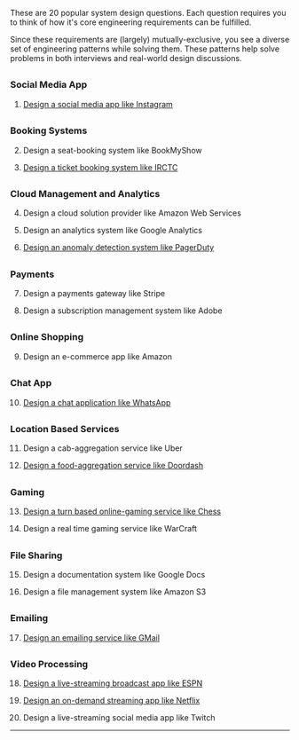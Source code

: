 These are 20 popular system design questions. Each question requires you to think of how it's core engineering requirements can be fulfilled.

Since these requirements are (largely) mutually-exclusive, you see a diverse set of engineering patterns while solving them. These patterns help solve problems in both interviews and real-world design discussions.

## 
### Social Media App

1. [Design a social media app like Instagram](https://interviewready.io/learn/system-design-course/instagram_design/requirements13)

## 
### Booking Systems

2. Design a seat-booking system like BookMyShow

3. [Design a ticket booking system like IRCTC](https://www.youtube.com/watch?v=j3etJx7M0Sc)

## 
### Cloud Management and Analytics

4. Design a cloud solution provider like Amazon Web Services

5. Design an analytics system like Google Analytics

6. [Design an anomaly detection system like PagerDuty](https://www.youtube.com/watch?v=smiu01pLosI)

## 
### Payments

7. Design a payments gateway like Stripe

8. Design a subscription management system like Adobe

## 
### Online Shopping

9. Design an e-commerce app like Amazon

## 
### Chat App

10. [Design a chat application like WhatsApp](https://interviewready.io/learn/system-design-course/whats_app_system_design/system_requirements)

## 
### Location Based Services

11. Design a cab-aggregation service like Uber

12. [Design a food-aggregation service like Doordash](https://interviewready.io/learn/system-design-course/location_based_databases/location_representation)

## 
### Gaming

13. [Design a turn based online-gaming service like Chess](https://interviewready.io/learn/system-design-course/chess_design/requirements_of_a_chess_website)

14. Design a real time gaming service like WarCraft

## 
### File Sharing

15. Design a documentation system like Google Docs

16. Design a file management system like Amazon S3

## 
### Emailing

17. [Design an emailing service like GMail](https://interviewready.io/learn/system-design-course/gmail_design/scope_and_requirement_setting)

## 
### Video Processing

18. [Design a live-streaming broadcast app like ESPN](https://interviewready.io/learn/system-design-course/live_streaming_system/live_streaming_requirement_breakdown)

19. [Design an on-demand streaming app like Netflix](https://interviewready.io/learn/system-design-course/netflix_movie_onboarding/video_processing)

20. Design a live-streaming social media app like Twitch

------------------------------

